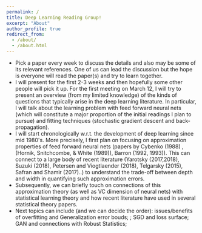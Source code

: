 ```yaml
---
permalink: /
title: Deep Learning Reading Group!
excerpt: "About"
author_profile: true
redirect_from: 
  - /about/
  - /about.html
---
```


* Pick a paper every week to discuss the details and also may be some of its relevant references. One of us can lead the discussion but the hope is everyone will read the paper(s) and try to learn together.
* I will present for the first 2-3 weeks and then hopefully some other people will pick it up. For the first meeting on March 12, I will try to present an overview (from my limited knowledge) of the kinds of questions that typically arise in the deep learning literature. In particular, I will talk about the learning problem with feed forward neural nets (which will constitute a major proportion of the initial readings I plan to pursue) and fitting techniques (stochastic gradient descent and back-propagation). 
* I will start chronologically w.r.t. the development of deep learning since mid 1980's. More precisely, I first plan on focusing on approximation properties of feed forward neural nets (papers by Cybenko (1988) , (Hornik, Snitchcombe, & White (1989)), Barron (1992, 1993)). This can connect to a large body of recent literature (Yarotsky (2017,2018), Suzuki (2018), Petersen and Viogtlaender (2018), Telgarsky (2015), Safran and Shamir (2017)..) to understand the trade-off between depth and width in quantifying such approximation errors.
* Subsequently, we can briefly touch on connections of this approximation theory (as well as VC dimension of neural nets) with statistical learning theory and how recent literature have used in several statistical theory papers.
* Next topics can include (and we can decide the order): issues/benefits of overfitting and Generalization error bouds;   ; SGD and loss surface; GAN and connections with Robust Statistics; 
